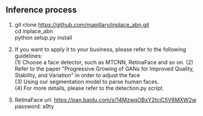 ## Inference process

1. git clone https://github.com/mapillary/inplace_abn.git  
   cd inplace_abn  
   python setup.py install  
 
2. If you want to apply it to your business, please refer to the following guidelines:  
(1) Choose a face detector, such as MTCNN, RetinaFace and so on. 
(2) Refer to the paper "Progressive Growing of GANs for Improved Quality, Stability, and Variation" in order to adjust the face   
(3) Using our segmentation model to parse human faces.  
(4) For more details, please refer to the detection.py script. 

3. RetinaFace url: https://pan.baidu.com/s/14MzwqOBxY2tciC5V8MXW2w 
   password: a9ty
